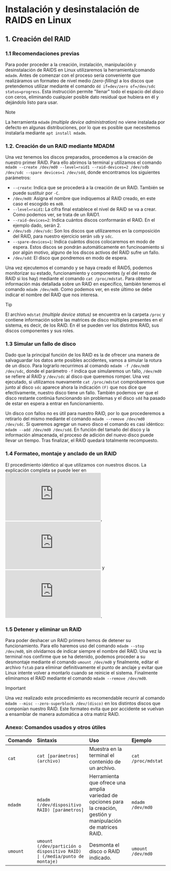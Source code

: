 # Instalación y desinstalación de RAIDS en Linux
## 1. Creación del RAID
### 1.1 Recomendaciones previas

Para poder proceder a la creación, instalación, manipulación y desinstalación de RAIDS en Linux utilizaremos la herramienta/comando `mdadm`. Antes de comenzar con el proceso sería conveniente que realizáramos un formateo de nivel medio _(zero-filling)_ a los discos que pretendemos utilizar mediante el comando `dd if=dev/zero of=/dev/sdc status=progress`. Esta instrucción permite "llenar" todo el espacio del disco con ceros, eliminando cualquier posible dato residual que hubiera en él y dejándolo listo para usar.

>[!NOTE]
>La herramienta `mdadm` _(multiple device administration)_ no viene instalada por defecto en algunas distribuciones, por lo que es posible que necesitemos instalarla mediante `apt install mdadm`.

### 1.2. Creación de un RAID mediante MDADM

Una vez tenemos los discos preparados, procedemos a la creación de nuestro primer RAID. Para ello abrimos la terminal y utilizamos el comando `mdadm --create /dev/md0 --level=raid1 --raid-devices=2 /dev/sdb /dev/sdc --spare devices=1 /dev/sdd`, donde encontramos los siguientes parámetros:

* `--create`: Indica que se procederá a la creación de un RAID. También se puede sustituir por `-C`.
* `/dev/md0`: Asigna el nombre que indiquemos al RAID creado, en este caso el escogido es `md0`.
* `--level=raid1`: La cifra final establece el nivel de RAID se va a crear. Como podemos ver, se trata de un RAID1.
* `--raid-devices=2`: Indica cuántos discos conformarán el RAID. En el ejemplo dado, serán 2.
* `/dev/sdb /dev/sdc`: Son los discos que utilizaremos en la composición del RAID, para nuestro ejercicio serán `sdb` y `sdc`.
* `--spare-devices=1`: Indica cuántos discos colocaremos en modo de espera. Estos discos se pondrán automáticamente en funcinoamiento si por algún motivo, alguno de los discos activos del RAID sufre un fallo.
* `/dev/sdd`: El disco que pondremos en modo de espera.

Una vez ejecutemos el comando y se haya creado el RAID5, podemos monitorizar su estado, funcionamiento y componentes (y el del resto de RAID si los hay) mediante el comando `cat /proc/mdstat`. Para obtener información más detallada sobre un RAID en específico, también tenemos el comando `mdadm /dev/md0`. Como podemos ver, en este último se debe indicar el nombre del RAID que nos interesa.

>[!TIP]
>El archivo `mdstat` _(multiple device status)_ se encuentra en la carpeta `/proc` y contiene información sobre las matrices de disco múltiples presentes en el sistema, es decir, de los RAID. En él se pueden ver los distintos RAID, sus discos componentes y sus roles.

### 1.3 Simular un fallo de disco

Dado que la principal función de los RAID es la de ofrecer una manera de salvaguardar los datos ante posibles accidentes, vamos a simular la rotura de un disco. Para lograrlo recurrimos al comando `mdadm -f /dev/md0 /dev/sdc`, donde el parámetro `-f` indica que simularemos un fallo, `/dev/md0` se refiere al RAID y `/dev/sdc` al disco que queremos romper. Una vez ejecutado, si utilizamos nuevamente `cat /proc/mdstat` comprobaremos que junto al disco `sdc` aparece ahora la indicación `(F)` que nos dice que efectivamente, nuestro disco tiene un fallo. También podemos ver que el disco restante continúa funcionando sin problemas y el disco `sdd` ha pasado de estar en espera a entrar en funcionamiento.

Un disco con fallos no es útil para nuestro RAID, por lo que procederemos a retirarlo del mismo mediante el comando `mdadm --remove /dev/md0 /dev/sdc`. Si queremos agregar un nuevo disco el comando es casi idéntico: `mdadm --add /dev/md0 /dev/sdd`. En función del tamaño del disco y la información almacenada, el proceso de adición del nuevo disco puede llevar un tiempo. Tras finalizar, el RAID quedará totalmente recompuesto.

### 1.4 Formateo, montaje y anclado de un RAID

El procedimiento idéntico al que utilizamos con nuestros discos. La explicación completa se puede leer en ![Gestión de discos en Linux 1.2: Crear el sistema de ficheros](https://github.com/MyopicEviLord/ASIR1-apuntes/blob/main/ISO/UT3-gestion-discos-linux.md#12-crear-el-sistema-de-ficheros-filesystem), ![Gestión de discos en Linux 1.3: Montar la unidad](https://github.com/MyopicEviLord/ASIR1-apuntes/blob/main/ISO/UT3-gestion-discos-linux.md#13-montar-la-unidad) y ![Gestión de discos en LInux 1.4: Fijar el punto de montaje](https://github.com/MyopicEviLord/ASIR1-apuntes/blob/main/ISO/UT3-gestion-discos-linux.md#14-fijar-el-punto-de-montaje).

### 1.5 Detener y eliminar un RAID

Para poder deshacer un RAID primero hemos de detener su funcionamiento. Para ello haremos uso del comando `mdadm --stop /dev/md0`, sin olvidarnos de indicar siempre el nombre del RAID. Una vez la terminal nos confirme que se ha detenido, podemos proceder a su desmontaje mediante el comando `umount /dev/md0` y finalmente, editar el archivo `fstab` para eliminar definitivamente el punto de anclaje y evitar que Linux intente volver a montarlo cuando se reinicie el sistema. Finalmente eliminamos el RAID mediante el comando `mdadm --remove /dev/md0`.

>[!IMPORTANT]
>Una vez realizado este procedimiento es recomendable recurrir al comando `mdadm --misc --zero-superblock /dev/(disco)` en los distintos discos que componían nuestro RAID. Este formateo evita que por accidente se vuelvan a ensamblar de manera automática a otra matriz RAID.

### Anexo: Comandos usados y otros útiles

| Comando | Sintaxis | Uso | Ejemplo |
|:--------|:---------|:----|:--------|
|`cat` | `cat [parámetros] (archivo)` | Muestra en la terminal el contenido de un archivo. | `cat /proc/mdstat` |
| `mdadm` | `mdadm (/dev/dispositivo RAID) [parámetros]` | Herramienta que ofrece una amplia variedad de opciones para la creación, gestión y manipulación de matrices RAID. | `mdadm /dev/md0` |
| `umount` | `umount (/dev/partición o dispositivo RAID) \| (/media/punto de montaje)`| Desmonta el disco o RAID indicado. | `umount /dev/md0` |
